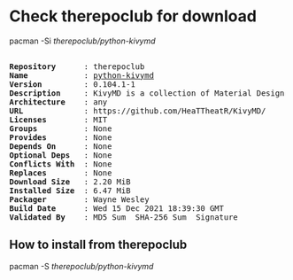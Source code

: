 # Check therepoclub for download

pacman -Si *therepoclub/python-kivymd*

<div class="highlight"><pre class="highlight"><text>
<b>Repository</b>      : therepoclub
<b>Name</b>            : <a href="../../x86_64/python-kivymd-0.104.1-1-any.pkg.tar.zst">python-kivymd</a>
<b>Version</b>         : 0.104.1-1
<b>Description</b>     : KivyMD is a collection of Material Design compliant widgets for use with Kivy, a framework for cross-platform, touch-enabled graphical applications.
<b>Architecture</b>    : any
<b>URL</b>             : https://github.com/HeaTTheatR/KivyMD/
<b>Licenses</b>        : MIT
<b>Groups</b>          : None
<b>Provides</b>        : None
<b>Depends On</b>      : None
<b>Optional Deps</b>   : None
<b>Conflicts With</b>  : None
<b>Replaces</b>        : None
<b>Download Size</b>   : 2.20 MiB
<b>Installed Size</b>  : 6.47 MiB
<b>Packager</b>        : Wayne Wesley <wayne6324@gmail.com>
<b>Build Date</b>      : Wed 15 Dec 2021 18:39:30 GMT
<b>Validated By</b>    : MD5 Sum  SHA-256 Sum  Signature
</text></pre></div>

## How to install from therepoclub

pacman -S *therepoclub/python-kivymd*
